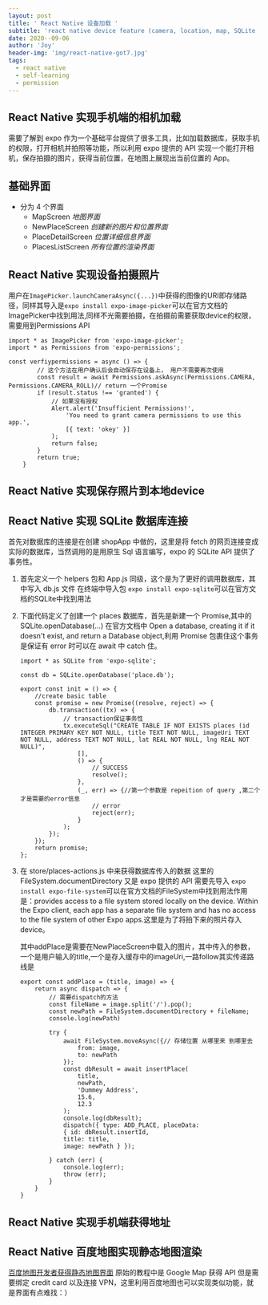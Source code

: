 ```yaml
---
layout: post
title: ' React Native 设备加载 '
subtitle: 'react native device feature (camera, location, map, SQLite ...)'
date: 2020--09-06
author: 'Joy'
header-img: 'img/react-native-got7.jpg'
tags:
  - react native
  - self-learning
  - permission
---
```


## React Native 实现手机端的相机加载

需要了解到 expo 作为一个基础平台提供了很多工具，比如加载数据库，获取手机的权限，打开相机并拍照等功能，所以利用 expo 提供的 API 实现一个能打开相机，保存拍摄的图片，获得当前位置，在地图上展现出当前位置的 App。

## 基础界面

- 分为 4 个界面
  - MapScreen _地图界面_
  - NewPlaceScreen _创建新的图片和位置界面_
  - PlaceDetailScreen _位置详细信息界面_
  - PlacesListScreen _所有位置的渲染界面_


## React Native 实现设备拍摄照片

用户在`ImagePicker.launchCameraAsync({...})`中获得的图像的URI即存储路径，同样其导入是`expo install expo-image-picker`可以在官方文档的ImagePicker中找到用法,同样不光需要拍摄，在拍摄前需要获取device的权限，需要用到Permissions API
```
import * as ImagePicker from 'expo-image-picker'; 
import * as Permissions from 'expo-permissions';

const verfiypermissions = async () => {
        // 这个方法在用户确认后会自动保存在设备上， 用户不需要再次使用
        const result = await Permissions.askAsync(Permissions.CAMERA, Permissions.CAMERA_ROLL)// return 一个Promise
        if (result.status !== 'granted') {
            // 如果没有授权 
            Alert.alert('Insufficient Permissions!',
                'You need to grant camera permissions to use this app.',
                [{ text: 'okey' }]
            );
            return false;
        }
        return true;
    }
```

## React Native 实现保存照片到本地device

## React Native 实现 SQLite 数据库连接

首先对数据库的连接是在创建 shopApp 中做的，这里是将 fetch 的网页连接变成实际的数据库，当然调用的是用原生 Sql 语言编写，expo 的 SQLite API 提供了事务性。

1.  首先定义一个 helpers 包和 App.js 同级，这个是为了更好的调用数据库，其中写入 db.js 文件
    在终端中导入包 `expo install expo-sqlite`可以在官方文档的SQLite中找到用法
2.  下面代码定义了创建一个 places 数据库，首先是新建一个 Promise,其中的 SQLite.openDatabase(...) 在官方文档中 Open a database, creating it if it doesn't exist, and return a Database object,利用 Promise 包裹住这个事务是保证有 error 时可以在 await 中 catch 住。

    ```
    import * as SQLite from 'expo-sqlite';

    const db = SQLite.openDatabase('place.db');

    export const init = () => {
        //create basic table
        const promise = new Promise((resolve, reject) => {
            db.transaction((tx) => {
                // transaction保证事务性
                tx.executeSql("CREATE TABLE IF NOT EXISTS places (id INTEGER PRIMARY KEY NOT NULL, title TEXT NOT NULL, imageUri TEXT NOT NULL, address TEXT NOT NULL, lat REAL NOT NULL, lng REAL NOT NULL)",
                    [],
                    () => {
                        // SUCCESS
                        resolve();
                    },
                    (_, err) => {//第一个参数是 repeition of query ,第二个才是需要的error信息
                        // error
                        reject(err);
                    }
                );
            });
        });
        return promise;
    };
    ```

3.  在 store/places-actions.js 中来获得数据库传入的数据
    这里的 FileSystem.documentDirectory 又是 expo 提供的 API 需要先导入 `expo install expo-file-system`可以在官方文档的FileSystem中找到用法作用是：provides access to a file system stored locally on the device. Within the Expo client, each app has a separate file system and has no access to the file system of other Expo apps.这里是为了将拍下来的照片存入device。
    
    其中addPlace是需要在NewPlaceScreen中载入的图片，其中传入的参数，一个是用户输入的title,一个是存入缓存中的imageUri,一路follow其实传递路线是

    ```
    export const addPlace = (title, image) => {
        return async dispatch => {
            // 需要dispatch的方法
            const fileName = image.split('/').pop();
            const newPath = FileSystem.documentDirectory + fileName;
            console.log(newPath)

            try {
                await FileSystem.moveAsync({// 存储位置 从哪里来 到哪里去
                    from: image,
                    to: newPath
                });
                const dbResult = await insertPlace(
                    title,
                    newPath,
                    'Dummey Address',
                    15.6,
                    12.3
                );
                console.log(dbResult);
                dispatch({ type: ADD_PLACE, placeData:
                { id: dbResult.insertId,
                title: title,
                image: newPath } });

            } catch (err) {
                console.log(err);
                throw (err);
            }
        }
    }
    ```

## React Native 实现手机端获得地址

## React Native 百度地图实现静态地图渲染

<a href="http://lbsyun.baidu.com/index.php?title=static" target="_blank">百度地图开发者获得静态地图界面</a>
原始的教程中是 Google Map 获得 API 但是需要绑定 credit card 以及连接 VPN，这里利用百度地图也可以实现类似功能，就是界面有点难找：）
